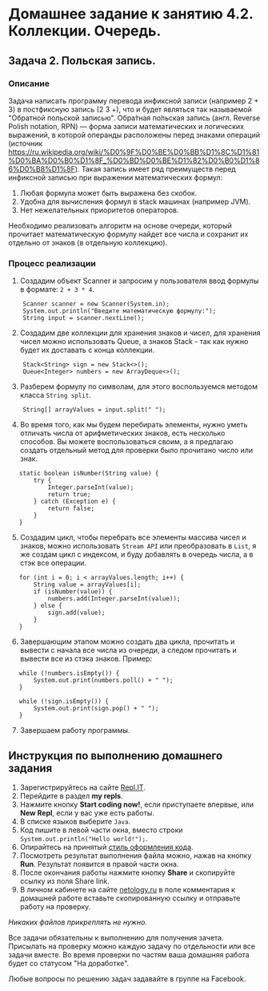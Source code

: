 Домашнее задание к занятию 4.2. Коллекции. Очередь.
==

## Задача 2. Польская запись.
### Описание

Задача написать программу перевода инфиксной записи (например 2 + 3) в постфиксную запись (2 3 +), что и будет являться так называемой
"Обратной польской записью". Обра́тная по́льская запись (англ. Reverse Polish notation, RPN) — форма записи математических и логических выражений,
в которой операнды расположены перед знаками операций (источник https://ru.wikipedia.org/wiki/%D0%9F%D0%BE%D0%BB%D1%8C%D1%81%D0%BA%D0%B0%D1%8F_%D0%BD%D0%BE%D1%82%D0%B0%D1%86%D0%B8%D1%8F).
Такая запись имеет ряд преимуществ перед инфиксной записью при выражении математических формул:
 1. Любая формула может быть выражена без скобок.
 2. Удобна для вычисления формул в stack машинах (например JVM).
 3. Нет нежелательных приоритетов операторов. 

Необходимо реализовать алгоритм на основе очереди, который прочитает математическую формулу найдет все числа и сохранит их отдельно от знаков (в отдельную коллекцию).  

### Процесс реализации
1. Создадим объект Scanner и запросим у пользователя ввод формулы в формате: `2 + 3 * 4`.
```
    Scanner scanner = new Scanner(System.in);
    System.out.println("Введите математическую формулу:");
    String input = scanner.nextLine();
```
2. Создадим две коллекции для хранения знаков и чисел, для хранения чисел можно использовать Queue, а знаков Stack - так как нужно будет их доставать с конца коллекции.
```
    Stack<String> sign = new Stack<>();
    Queue<Integer> numbers = new ArrayDeque<>();
```
3. Разберем формулу по символам, для этого воспользуемся методом класса `String split`.
```
    String[] arrayValues = input.split(" ");
```
4. Во время того, как мы будем перебирать элементы, нужно уметь отличать числа от арифметических знаков, есть несколько способов. Вы можете воспользоваться своим, а я прeдлагаю
создать отдельный метод для проверки было прочитано чиcло или знак.
```
   static boolean isNumber(String value) {
       try {
           Integer.parseInt(value);
           return true;
       } catch (Exception e) {
           return false;
       }
   }
```
5. Создадим цикл, чтобы перебрать все элементы массива чисел и знаков, можно использовать `Stream API` или преобразовать в `List`, я же создам
цикл с индексом, и буду добавлять в очередь числа, а в стэк все операции.
```
   for (int i = 0; i < arrayValues.length; i++) {
       String value = arrayValues[i];
       if (isNumber(value)) {
           numbers.add(Integer.parseInt(value));
       } else {
           sign.add(value);
       }
   }
```
6. Завершающим этапом можно создать два цикла, прочитать и вывести с начала все числа из очереди, а следом прочитать и вывести все из стэка знаков.
Пример:
```
   while (!numbers.isEmpty()) {
       System.out.print(numbers.poll() + " ");
   }
   
   while (!sign.isEmpty()) {
       System.out.print(sign.pop() + " ");
   }
```
7. Завершаем работу программы.
 
## Инструкция по выполнению домашнего задания

1. Зарегистрируйтесь на сайте [Repl.IT](http://repl.it/).
2. Перейдите в раздел **my repls**.
3. Нажмите кнопку **Start coding now!**, если приступаете впервые, или **New Repl**, если у вас уже есть работы.
4. В списке языков выберите `Java`.
5. Код пишите в левой части окна, вместо строки `System.out.println("Hello world!");`.
6. Опирайтесь на принятый [стиль оформления кода](https://github.com/netology-code/codestyle/blob/master/java/README.md).
7. Посмотреть результат выполнения файла можно, нажав на кнопку **Run**. Результат появится в правой части окна.
8. После окончания работы нажмите кнопку **Share** и скопируйте ссылку из поля Share link.
9. В личном кабинете на сайте [netology.ru](http://netology.ru/) в поле комментария к домашней работе вставьте скопированную ссылку и отправьте работу на проверку.

*Никаких файлов прикреплять не нужно.*

Все задачи обязательны к выполнению для получения зачета. Присылать на проверку можно каждую задачу по отдельности или все задачи вместе. Во время проверки по частям ваша домашняя работа будет со статусом "На доработке".

Любые вопросы по решению задач задавайте в группе на Facebook.